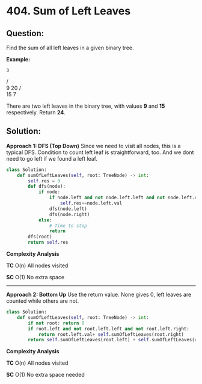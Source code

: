 
  

# 404. Sum of Left Leaves

  

  

## Question:

Find the sum of all left leaves in a given binary tree.

**Example:**

    3
   / \
  9  20
    /  \
   15   7

There are two left leaves in the binary tree, with values **9** and **15** respectively. Return **24**.
## Solution:


**Approach 1: DFS (Top Down)**
Since we need to visit all nodes, this is a typical DFS. Condition to count left leaf is straightforward, too. And we dont need to go left if we found a left leaf.
```python
class Solution:
    def sumOfLeftLeaves(self, root: TreeNode) -> int:
        self.res = 0
        def dfs(node):
            if node:
                if node.left and not node.left.left and not node.left.right:
                    self.res+=node.left.val
                dfs(node.left)
                dfs(node.right)
            else:
	            # Time to stop
                return
        dfs(root)
        return self.res
```

**Complexity Analysis**

**TC** 
O(n) All nodes visited

**SC** 
O(1) No extra space

---

**Approach 2: Bottom Up**
Use the return value. None gives 0, left leaves are counted while others are not. 
```python
class Solution:
    def sumOfLeftLeaves(self, root: TreeNode) -> int:
        if not root: return 0
        if root.left and not root.left.left and not root.left.right:
            return root.left.val+ self.sumOfLeftLeaves(root.right)
        return self.sumOfLeftLeaves(root.left) + self.sumOfLeftLeaves(root.right)
```


**Complexity Analysis**

**TC** 
O(n) All nodes visited

**SC** 
O(1) No extra space needed
